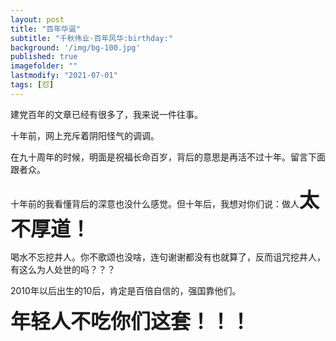 ```yaml
---
layout: post
title: "百年华诞"
subtitle: "千秋伟业·百年风华:birthday:"
background: '/img/bg-100.jpg'
published: true
imagefolder: ""
lastmodify: "2021-07-01"
tags: [怼]
---
```


建党百年的文章已经有很多了，我来说一件往事。

十年前，网上充斥着阴阳怪气的调调。

在九十周年的时候，明面是祝福长命百岁，背后的意思是再活不过十年。留言下面跟者众。

十年前的我看懂背后的深意也没什么感觉。但十年后，我想对你们说：做人<strong><font size="6">太不厚道！</font></strong>

喝水不忘挖井人。你不歌颂也没啥，连句谢谢都没有也就算了，反而诅咒挖井人，有这么为人处世的吗？？？	

2010年以后出生的10后，肯定是百倍自信的，强国靠他们。

<strong><font size="6">年轻人不吃你们这套！！！</font></strong>